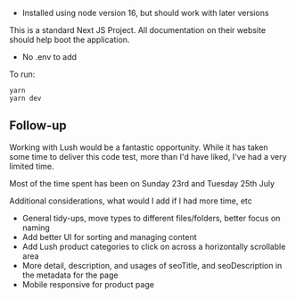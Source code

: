 

- Installed using node version 16, but should work with later versions

This is a standard Next JS Project. All documentation on their website should help boot the application.

- No .env to add

To run:

```
yarn
yarn dev

```

## Follow-up

Working with Lush would be a fantastic opportunity. While it has taken some time to deliver this code test, more than I'd have liked, I've had a very limited time.

Most of the time spent has been on Sunday 23rd and Tuesday 25th July

Additional considerations, what would I add if I had more time, etc

- General tidy-ups, move types to different files/folders, better focus on naming
- Add better UI for sorting and managing content
- Add Lush product categories to click on across a horizontally scrollable area
- More detail, description, and usages of seoTitle, and seoDescription in the metadata for the page
- Mobile responsive for product page
